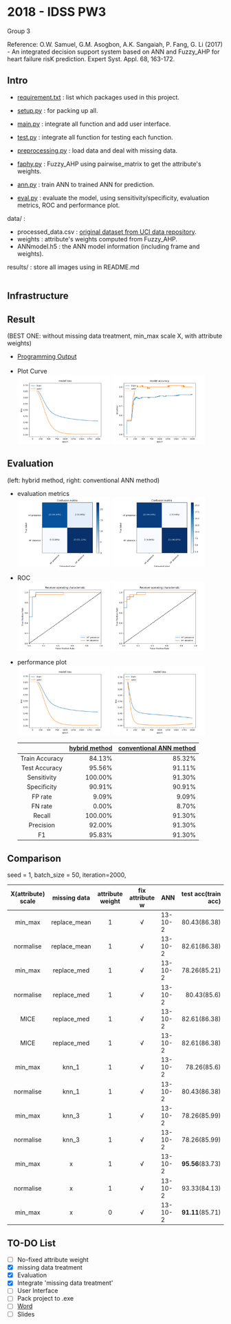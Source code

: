 # 2018 - IDSS PW3

Group 3

Reference: O.W. Samuel, G.M. Asogbon, A.K. Sangaiah, P. Fang, G. Li (2017) - An integrated decision support system based on ANN and Fuzzy_AHP for heart failure risK prediction. Expert Syst. Appl. 68, 163-172.


## Intro
- [requirement.txt](requirement.txt) : list which packages used in this project.

- [setup.py](setup.py) : for packing up all.
- [main.py](main.py) : integrate all function and add user interface.
- [test.py](test.py) : integrate all function for testing each function.
- [preprocessing.py](preprocessing.py) : load data and deal with missing data.
- [faphy.py](faphy.py) : Fuzzy_AHP using pairwise_matrix to get the attribute's weights.
- [ann.py](ann.py) : train ANN to trained ANN for prediction.
- [eval.py](eval.py) : evaluate the model, using sensitivity/specificity, evaluation metrics, ROC and performance plot.

data/ :
  - processed_data.csv : [original dataset from UCI data repository](http://archive.ics.uci.edu/ml/datasets/heart+Disease).
  - weights : attribute's weights computed from Fuzzy_AHP.
  - ANNmodel.h5 : the ANN model information (including frame and weights).

results/ : store all images using in README.md
<br><br> 


## Infrastructure


## Result
(BEST ONE: without missing data treatment, min_max scale X, with attribute weights)

- [Programming Output](results/x-min_max-1/out.txt)
<br><br>
- Plot Curve<br>
  <img src="results/x-min_max-1/loss.png" width="45%">
  <img src="results/x-min_max-1/acc.png" width="45%">
  
  
## Evaluation

(left: hybrid method, right: conventional ANN method)

- evaluation metrics<br>
  <img src="results/x-min_max-1/confusion_matrix.png" width="45%">
  <img src="results/x-min_max-0/confusion_matrix.png" width="45%">

- ROC<br>
  <img src="results/x-min_max-1/roc_curve.png" width="45%">
  <img src="results/x-min_max-0/roc_curve.png" width="45%">

- performance plot<br>
  <img src="results/x-min_max-1/loss.png" width="45%">
  <img src="results/x-min_max-0/loss.png" width="45%"><br>

    |            | [hybrid method](results/x-min_max-1/out.txt)  | [conventional ANN method](results/x-min_max-0/out.txt)  |
    |:----------:|---------------:|-------------------------:|
    | Train Accuracy |   84.13%      |  85.32%                    |
    | Test Accuracy  |   95.56%      |  91.11%                    |
    |Sensitivity |  100.00%       |  91.30%                     |
    |Specificity |  90.91%     |  90.91%                     |
    | FP rate   |  9.09%        |  9.09%                     |
    | FN rate   |  0.00%        |   8.70%                      |
    | Recall    |  100.00%         |  91.30%                    |
    | Precision |  92.00%       |  91.30%                    |
    | F1        |  95.83%       |  91.30%                    |
    
    
## Comparison

seed = 1, batch_size = 50, iteration=2000,<br> 

| X(attribute) scale   |  missing data  | attribute weight  |  fix attribute w    |  ANN      |  test acc(train acc)  |
|:--------------------:|:--------------:|:-----------------:|:-------------------:|-----------|----------------------:|
|min_max|replace_mean|1| √ | 13-10-2|80.43(86.38)|
|normalise|replace_mean|1| √ | 13-10-2|82.61(86.38)|
|min_max|replace_med|1| √ | 13-10-2|78.26(85.21)|
|normalise|replace_med|1| √ | 13-10-2|80.43(85.6)|
|MICE|replace_med|1| √ | 13-10-2|82.61(86.38)|
|MICE|replace_med|1| √ | 13-10-2|82.61(86.38)|
|min_max|knn_1|1| √ | 13-10-2|78.26(85.6)|
|normalise|knn_1|1| √ | 13-10-2|80.43(86.38)|
|min_max|knn_3|1| √ | 13-10-2|78.26(85.99)|
|normalise|knn_3|1| √ | 13-10-2|78.26(85.99)|
|min_max|x|1| √ | 13-10-2|**95.56**(83.73)|
|normalise|x|1| √ | 13-10-2|93.33(84.13)|
|min_max|x|0| √ | 13-10-2|**91.11**(85.71)|


## TO-DO List

- [ ] No-fixed attribute weight
- [x] missing data treatment
- [x] Evaluation
- [x] Integrate 'missing data treatment'
- [ ] User Interface
- [ ] Pack project to .exe
- [ ] [Word](https://docs.google.com/document/d/1eVly1WEBN5DUt3R2okgRJKMU7RMSDm8R6JkDb2FgmsM/edit)
- [ ] Slides
